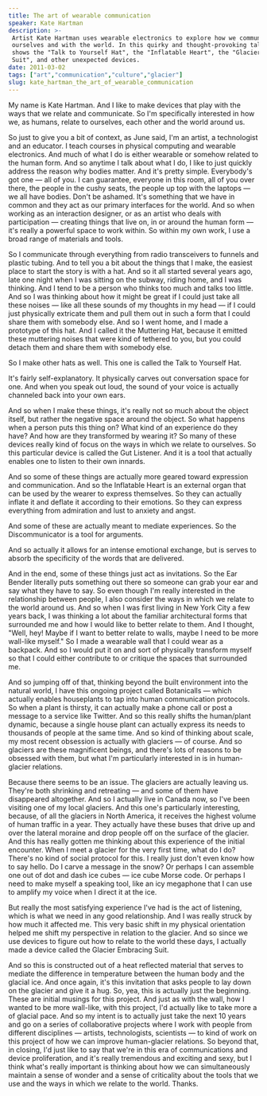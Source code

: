 ```yaml
---
title: The art of wearable communication
speaker: Kate Hartman
description: >-
 Artist Kate Hartman uses wearable electronics to explore how we communicate, with
 ourselves and with the world. In this quirky and thought-provoking talk, she
 shows the "Talk to Yourself Hat", the "Inflatable Heart", the "Glacier Embracing
 Suit", and other unexpected devices.
date: 2011-03-02
tags: ["art","communication","culture","glacier"]
slug: kate_hartman_the_art_of_wearable_communication
---
```


My name is Kate Hartman. And I like to make devices that play with the ways that we relate
and communicate. So I'm specifically interested in how we, as humans, relate to ourselves,
each other and the world around us. 

So just to give you a bit of context, as June said, I'm an artist, a technologist and an
educator. I teach courses in physical computing and wearable electronics. And much of what
I do is either wearable or somehow related to the human form. And so anytime I talk about
what I do, I like to just quickly address the reason why bodies matter. And it's pretty
simple. Everybody's got one — all of you. I can guarantee, everyone in this room, all of
you over there, the people in the cushy seats, the people up top with the laptops — we all
have bodies. Don't be ashamed. It's something that we have in common and they act as our
primary interfaces for the world. And so when working as an interaction designer, or as an
artist who deals with participation — creating things that live on, in or around the human
form — it's really a powerful space to work within. So within my own work, I use a broad
range of materials and tools.

So I communicate through everything from radio transceivers to funnels and plastic tubing.
And to tell you a bit about the things that I make, the easiest place to start the story
is with a hat. And so it all started several years ago, late one night when I was sitting
on the subway, riding home, and I was thinking. And I tend to be a person who thinks too
much and talks too little. And so I was thinking about how it might be great if I could
just take all these noises — like all these sounds of my thoughts in my head — if I could
just physically extricate them and pull them out in such a form that I could share them
with somebody else. And so I went home, and I made a prototype of this hat. And I called
it the Muttering Hat, because it emitted these muttering noises that were kind of tethered
to you, but you could detach them and share them with somebody else.

So I make other hats as well. This one is called the Talk to Yourself Hat.

It's fairly self-explanatory. It physically carves out conversation space for one. And
when you speak out loud, the sound of your voice is actually channeled back into your own
ears. 

And so when I make these things, it's really not so much about the object itself, but
rather the negative space around the object. So what happens when a person puts this thing
on? What kind of an experience do they have? And how are they transformed by wearing it? So
many of these devices really kind of focus on the ways in which we relate to ourselves. So
this particular device is called the Gut Listener. And it is a tool that actually enables
one to listen to their own innards. 

And so some of these things are actually more geared toward expression and communication.
And so the Inflatable Heart is an external organ that can be used by the wearer to express
themselves. So they can actually inflate it and deflate it according to their emotions. So
they can express everything from admiration and lust to anxiety and angst.

And some of these are actually meant to mediate experiences. So the Discommunicator is a
tool for arguments. 

And so actually it allows for an intense emotional exchange, but is serves to absorb the
specificity of the words that are delivered. 

And in the end, some of these things just act as invitations. So the Ear Bender literally
puts something out there so someone can grab your ear and say what they have to say. So
even though I'm really interested in the relationship between people, I also consider the
ways in which we relate to the world around us. And so when I was first living in New York
City a few years back, I was thinking a lot about the familiar architectural forms that
surrounded me and how I would like to better relate to them. And I thought, "Well, hey!
Maybe if I want to better relate to walls, maybe I need to be more wall-like myself." So I
made a wearable wall that I could wear as a backpack. And so I would put it on and sort of
physically transform myself so that I could either contribute to or critique the spaces
that surrounded me.

And so jumping off of that, thinking beyond the built environment into the natural world,
I have this ongoing project called Botanicalls — which actually enables houseplants to tap
into human communication protocols. So when a plant is thirsty, it can actually make a
phone call or post a message to a service like Twitter. And so this really shifts the
human/plant dynamic, because a single house plant can actually express its needs to
thousands of people at the same time. And so kind of thinking about scale, my most recent
obsession is actually with glaciers — of course. And so glaciers are these magnificent
beings, and there's lots of reasons to be obsessed with them, but what I'm particularly
interested in is in human-glacier relations. 

Because there seems to be an issue. The glaciers are actually leaving us. They're both
shrinking and retreating — and some of them have disappeared altogether. And so I actually
live in Canada now, so I've been visiting one of my local glaciers. And this one's
particularly interesting, because, of all the glaciers in North America, it receives the
highest volume of human traffic in a year. They actually have these buses that drive up
and over the lateral moraine and drop people off on the surface of the glacier. And this
has really gotten me thinking about this experience of the initial encounter. When I meet
a glacier for the very first time, what do I do? There's no kind of social protocol for
this. I really just don't even know how to say hello. Do I carve a message in the snow? Or
perhaps I can assemble one out of dot and dash ice cubes — ice cube Morse code. Or perhaps
I need to make myself a speaking tool, like an icy megaphone that I can use to amplify my
voice when I direct it at the ice.

But really the most satisfying experience I've had is the act of listening, which is what
we need in any good relationship. And I was really struck by how much it affected me. This
very basic shift in my physical orientation helped me shift my perspective in relation to
the glacier. And so since we use devices to figure out how to relate to the world these
days, I actually made a device called the Glacier Embracing Suit. 

And so this is constructed out of a heat reflected material that serves to mediate the
difference in temperature between the human body and the glacial ice. And once again, it's
this invitation that asks people to lay down on the glacier and give it a hug. So, yea,
this is actually just the beginning. These are initial musings for this project. And just
as with the wall, how I wanted to be more wall-like, with this project, I'd actually like
to take more a of glacial pace. And so my intent is to actually just take the next 10
years and go on a series of collaborative projects where I work with people from different
disciplines — artists, technologists, scientists — to kind of work on this project of how
we can improve human-glacier relations. So beyond that, in closing, I'd just like to say
that we're in this era of communications and device proliferation, and it's really
tremendous and exciting and sexy, but I think what's really important is thinking about
how we can simultaneously maintain a sense of wonder and a sense of criticality about the
tools that we use and the ways in which we relate to the world. Thanks.

<!--
ad_duration=3.33
event="TED2011"
external_start_time=0
intro_duration=11.82
is_subtitle_required="False"
is_talk_featured="True"
language="en"
language_swap="False"
native_language="en"
number_of_related_talks=6
number_of_speakers=1
number_of_subtitled_videos=33
number_of_tags=4
number_of_talk_download_languages=34
number_of_talk_more_resources=0
number_of_talk_recommendations=0
number_of_talks_take_actions=0
post_ad_duration=0.83
published_timestamp="2011-09-14 15:02:32"
recording_date="2011-03-02"
speaker_description="Artist and technologist"
speaker_is_published=1
speaker_name="Kate Hartman"
speaker_what_others_say="You didn't water me enough."
talk_name="The art of wearable communication"
talks_tags=["art","communication","culture","glacier"]
url_audio="https://download.ted.com/talks/KateHartman_2011.mp3?apikey=acme-roadrunner"
url_photo_speaker="https://pe.tedcdn.com/images/ted/4ff0e13e9a6f9053a3e58b9bd58bc8c2ea8fccbc_254x191.jpg"
url_photo_talk="https://s3.amazonaws.com/talkstar-photos/uploads/be5f0916-389e-4988-a0f0-1a45f6914bb8/KateHartman_2011-embed.jpg"
url_webpage="https://www.ted.com/talks/kate_hartman_the_art_of_wearable_communication"
video_type_name="TED Stage Talk"
-->